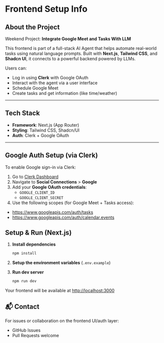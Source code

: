 # Frontend Setup Info

## About the Project

Weekend Project: **Integrate Google Meet and Tasks With LLM**

This frontend is part of a full-stack AI Agent that helps automate real-world tasks using natural language prompts. Built with **Next.js**, **Tailwind CSS**, and **Shadcn UI**, it connects to a powerful backend powered by LLMs.

Users can:
- Log in using **Clerk** with Google OAuth
- Interact with the agent via a user interface
- Schedule Google Meet
- Create tasks and get information (like time/weather)

---

## Tech Stack

- **Framework**: Next.js (App Router)
- **Styling**: Tailwind CSS, Shadcn/UI
- **Auth**: Clerk + Google OAuth

---

## Google Auth Setup (via Clerk)

To enable Google sign-in via Clerk:

1. Go to [Clerk Dashboard](https://dashboard.clerk.com/)
2. Navigate to **Social Connections** > **Google**
3. Add your **Google OAuth credentials**:
   - `GOOGLE_CLIENT_ID`
   - `GOOGLE_CLIENT_SECRET`
4. Use the following scopes (for Google Meet + Tasks access):

- https://www.googleapis.com/auth/tasks
- https://www.googleapis.com/auth/calendar.events


## Setup & Run (Next.js)

1. **Install dependencies**

   ```bash
   npm install
    ````
   
2.  **Setup the environment variables** (`.env.example`)

3. **Run dev server**

   ```bash
   npm run dev
   ```

Your frontend will be available at [http://localhost:3000](http://localhost:3000)


## 📬 Contact

For issues or collaboration on the frontend UI/auth layer:

* GitHub Issues
* Pull Requests welcome
